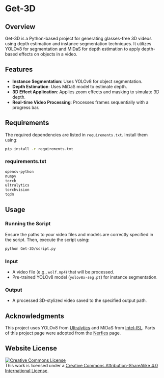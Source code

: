# Get-3D

## Overview
Get-3D is a Python-based project for generating glasses-free 3D videos using depth estimation and instance segmentation techniques. It utilizes YOLOv8 for segmentation and MiDaS for depth estimation to apply depth-based effects on objects in a video.

## Features
- **Instance Segmentation**: Uses YOLOv8 for object segmentation.
- **Depth Estimation**: Uses MiDaS model to estimate depth.
- **3D Effect Application**: Applies zoom effects and masking to simulate 3D depth.
- **Real-time Video Processing**: Processes frames sequentially with a progress bar.

## Requirements
The required dependencies are listed in `requirements.txt`. Install them using:

```sh
pip install -r requirements.txt
```

### requirements.txt
```txt
opencv-python
numpy
torch
ultralytics
torchvision
tqdm
``` 

## Usage

### Running the Script
Ensure the paths to your video files and models are correctly specified in the script. Then, execute the script using:

```sh
python Get-3D/script.py
```

### Input
- A video file (e.g., `wolf.mp4`) that will be processed.
- Pre-trained YOLOv8 model (`yolov8x-seg.pt`) for instance segmentation.

### Output
- A processed 3D-stylized video saved to the specified output path.


## Acknowledgments
This project uses YOLOv8 from [Ultralytics](https://github.com/ultralytics) and MiDaS from [Intel-ISL](https://github.com/intel-isl/MiDaS).
Parts of this project page were adopted from the [Nerfies](https://nerfies.github.io/) page.

## Website License
<a rel="license" href="http://creativecommons.org/licenses/by-sa/4.0/"><img alt="Creative Commons License" style="border-width:0" src="https://i.creativecommons.org/l/by-sa/4.0/88x31.png" /></a><br />This work is licensed under a <a rel="license" href="http://creativecommons.org/licenses/by-sa/4.0/">Creative Commons Attribution-ShareAlike 4.0 International License</a>.
